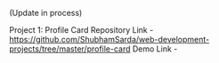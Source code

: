 (Update in process)

Project 1: Profile Card
Repository Link - https://github.com/ShubhamSarda/web-development-projects/tree/master/profile-card
Demo Link -
